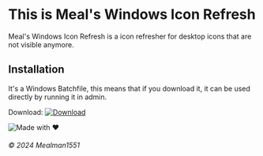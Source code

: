 # This is Meal's Windows Icon Refresh
Meal's Windows Icon Refresh is a icon refresher for desktop icons that are not visible anymore.

## Installation
It's a Windows Batchfile, this means that if you download it, it can be used directly by running it in admin.

Download: [![Download](https://img.shields.io/badge/Download%20Batch%20file-purple?style=plastic)](https://github.com/Mealman1551/Meal-s-Windows-Icon-Refresher/releases/download/v1.2/Icon.fixer.1.2.bat)

![Made with ❤️](https://img.shields.io/badge/Made%20with%20%E2%9D%A4%EF%B8%8F%20by%20Mealman1551-blue?style=for-the-badge)

###### © 2024 Mealman1551
